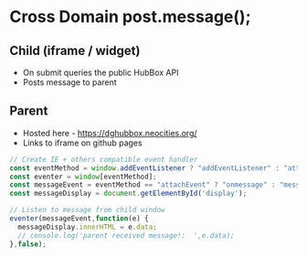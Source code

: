 # Cross Domain post.message();

## Child (iframe / widget)
* On submit queries the public HubBox API
* Posts message to parent 

## Parent
* Hosted here - https://dghubbox.neocities.org/
* Links to iframe on github pages

```js
// Create IE + others compatible event handler
const eventMethod = window.addEventListener ? "addEventListener" : "attachEvent";
const eventer = window[eventMethod];
const messageEvent = eventMethod == "attachEvent" ? "onmessage" : "message";
const messageDisplay = document.getElementById('display');

// Listen to message from child window
eventer(messageEvent,function(e) {
  messageDisplay.innerHTML = e.data;
  // console.log('parent received message!:  ',e.data);
},false);
```